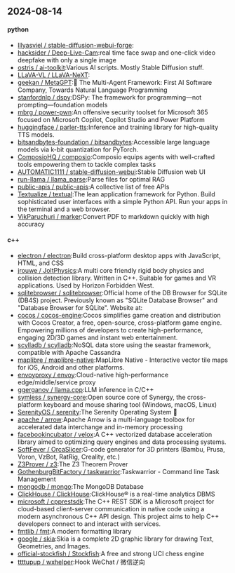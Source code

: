 ## 2024-08-14

#### python
* [lllyasviel / stable-diffusion-webui-forge](https://github.com/lllyasviel/stable-diffusion-webui-forge):
* [hacksider / Deep-Live-Cam](https://github.com/hacksider/Deep-Live-Cam):real time face swap and one-click video deepfake with only a single image
* [ostris / ai-toolkit](https://github.com/ostris/ai-toolkit):Various AI scripts. Mostly Stable Diffusion stuff.
* [LLaVA-VL / LLaVA-NeXT](https://github.com/LLaVA-VL/LLaVA-NeXT):
* [geekan / MetaGPT](https://github.com/geekan/MetaGPT):🌟 The Multi-Agent Framework: First AI Software Company, Towards Natural Language Programming
* [stanfordnlp / dspy](https://github.com/stanfordnlp/dspy):DSPy: The framework for programming—not prompting—foundation models
* [mbrg / power-pwn](https://github.com/mbrg/power-pwn):An offensive security toolset for Microsoft 365 focused on Microsoft Copilot, Copilot Studio and Power Platform
* [huggingface / parler-tts](https://github.com/huggingface/parler-tts):Inference and training library for high-quality TTS models.
* [bitsandbytes-foundation / bitsandbytes](https://github.com/bitsandbytes-foundation/bitsandbytes):Accessible large language models via k-bit quantization for PyTorch.
* [ComposioHQ / composio](https://github.com/ComposioHQ/composio):Composio equips agents with well-crafted tools empowering them to tackle complex tasks
* [AUTOMATIC1111 / stable-diffusion-webui](https://github.com/AUTOMATIC1111/stable-diffusion-webui):Stable Diffusion web UI
* [run-llama / llama_parse](https://github.com/run-llama/llama_parse):Parse files for optimal RAG
* [public-apis / public-apis](https://github.com/public-apis/public-apis):A collective list of free APIs
* [Textualize / textual](https://github.com/Textualize/textual):The lean application framework for Python. Build sophisticated user interfaces with a simple Python API. Run your apps in the terminal and a web browser.
* [VikParuchuri / marker](https://github.com/VikParuchuri/marker):Convert PDF to markdown quickly with high accuracy

#### c++
* [electron / electron](https://github.com/electron/electron):Build cross-platform desktop apps with JavaScript, HTML, and CSS
* [jrouwe / JoltPhysics](https://github.com/jrouwe/JoltPhysics):A multi core friendly rigid body physics and collision detection library. Written in C++. Suitable for games and VR applications. Used by Horizon Forbidden West.
* [sqlitebrowser / sqlitebrowser](https://github.com/sqlitebrowser/sqlitebrowser):Official home of the DB Browser for SQLite (DB4S) project. Previously known as "SQLite Database Browser" and "Database Browser for SQLite". Website at:
* [cocos / cocos-engine](https://github.com/cocos/cocos-engine):Cocos simplifies game creation and distribution with Cocos Creator, a free, open-source, cross-platform game engine. Empowering millions of developers to create high-performance, engaging 2D/3D games and instant web entertainment.
* [scylladb / scylladb](https://github.com/scylladb/scylladb):NoSQL data store using the seastar framework, compatible with Apache Cassandra
* [maplibre / maplibre-native](https://github.com/maplibre/maplibre-native):MapLibre Native - Interactive vector tile maps for iOS, Android and other platforms.
* [envoyproxy / envoy](https://github.com/envoyproxy/envoy):Cloud-native high-performance edge/middle/service proxy
* [ggerganov / llama.cpp](https://github.com/ggerganov/llama.cpp):LLM inference in C/C++
* [symless / synergy-core](https://github.com/symless/synergy-core):Open source core of Synergy, the cross-platform keyboard and mouse sharing tool (Windows, macOS, Linux)
* [SerenityOS / serenity](https://github.com/SerenityOS/serenity):The Serenity Operating System 🐞
* [apache / arrow](https://github.com/apache/arrow):Apache Arrow is a multi-language toolbox for accelerated data interchange and in-memory processing
* [facebookincubator / velox](https://github.com/facebookincubator/velox):A C++ vectorized database acceleration library aimed to optimizing query engines and data processing systems.
* [SoftFever / OrcaSlicer](https://github.com/SoftFever/OrcaSlicer):G-code generator for 3D printers (Bambu, Prusa, Voron, VzBot, RatRig, Creality, etc.)
* [Z3Prover / z3](https://github.com/Z3Prover/z3):The Z3 Theorem Prover
* [GothenburgBitFactory / taskwarrior](https://github.com/GothenburgBitFactory/taskwarrior):Taskwarrior - Command line Task Management
* [mongodb / mongo](https://github.com/mongodb/mongo):The MongoDB Database
* [ClickHouse / ClickHouse](https://github.com/ClickHouse/ClickHouse):ClickHouse® is a real-time analytics DBMS
* [microsoft / cpprestsdk](https://github.com/microsoft/cpprestsdk):The C++ REST SDK is a Microsoft project for cloud-based client-server communication in native code using a modern asynchronous C++ API design. This project aims to help C++ developers connect to and interact with services.
* [fmtlib / fmt](https://github.com/fmtlib/fmt):A modern formatting library
* [google / skia](https://github.com/google/skia):Skia is a complete 2D graphic library for drawing Text, Geometries, and Images.
* [official-stockfish / Stockfish](https://github.com/official-stockfish/Stockfish):A free and strong UCI chess engine
* [ttttupup / wxhelper](https://github.com/ttttupup/wxhelper):Hook WeChat / 微信逆向
